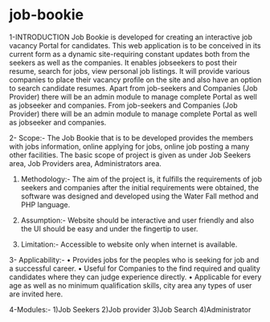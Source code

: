 # job-bookie
1-INTRODUCTION
  Job Bookie is developed for creating an interactive job vacancy Portal for candidates.
This web application is to be conceived in its current form as a dynamic site-requiring constant updates both from the seekers as well as the companies.
It enables jobseekers to post their resume, search for jobs, view personal job listings.
       It will provide various companies to place their vacancy profile on the site and also have an option to search candidate resumes.
 Apart from job-seekers and Companies (Job Provider) there will be an admin module to manage complete Portal as well as jobseeker and companies.
 From job-seekers and Companies (Job Provider) there will be an admin module to manage complete Portal as well as jobseeker and companies.


2-	Scope:- 
    The Job Bookie that is to be developed provides the members with jobs information, online applying for jobs, online job posting a many other facilities. The basic scope of project is given as under Job Seekers area, Job Providers area, Administrators area.
1)	Methodology:-
     The aim of the project is, it fulfills the requirements of job seekers and companies after the initial requirements were obtained, the software was designed and developed using the Water Fall method and PHP language.
2)	Assumption:-
       Website should be interactive and user friendly and also the UI should be easy and under the fingertip to user. 

3)	Limitation:-
      Accessible to website only when internet is available.

    
3-	Applicability:-
•	Provides jobs for the peoples who is seeking for job and a successful career.
•	 Useful for Companies to the find required and quality candidates where they can judge experience directly.
•	Applicable for every age as well as no minimum qualification skills, city area any types of   user are invited here.

4-Modules:-
1)Job Seekers
2)Job provider
3)Job Search
4)Administrator


